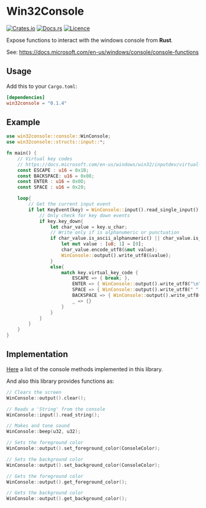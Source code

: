 # Win32Console
[![Crates.io](https://img.shields.io/badge/crates.io-v1.3-orange)](https://crates.io/crates/win32console "Crates.io")
[![Docs.rs](https://img.shields.io/badge/docs.rs-v1.3-yellow)](https://docs.rs/win32console/0.1.3/win32console/ "Documentation")
[![Licence](https://img.shields.io/badge/License-MIT-blue)](https://github.com/Neo-Ciber94/win32console/blob/master/LICENSE.md "License")

Expose functions to interact with the windows console from **Rust**.

See: https://docs.microsoft.com/en-us/windows/console/console-functions

## Usage
Add this to your `Cargo.toml`:
```toml
[dependencies]
win32console = "0.1.4"
```

## Example
```rust
use win32console::console::WinConsole;
use win32console::structs::input::*;

fn main() {
    // Virtual key codes
    // https://docs.microsoft.com/en-us/windows/win32/inputdev/virtual-key-codes
    const ESCAPE : u16 = 0x1B;
    const BACKSPACE: u16 = 0x08;
    const ENTER : u16 = 0x0D;
    const SPACE : u16 = 0x20;

    loop{
        // Get the current input event
        if let KeyEvent(key) = WinConsole::input().read_single_input().unwrap(){
            // Only check for key down events
            if key.key_down{
                let char_value = key.u_char;
                // Write only if is alphanumeric or punctuation
                if char_value.is_ascii_alphanumeric() || char_value.is_ascii_punctuation(){
                    let mut value : [u8; 1] = [0];
                    char_value.encode_utf8(&mut value);
                    WinConsole::output().write_utf8(&value);
                }
                else{
                    match key.virtual_key_code {
                        ESCAPE => { break; },
                        ENTER => { WinConsole::output().write_utf8("\n".as_bytes()); }
                        SPACE => { WinConsole::output().write_utf8(" ".as_bytes()); },
                        BACKSPACE => { WinConsole::output().write_utf8(b"\x08 \x08"); },
                        _ => {}
                    }
                }
            }
        }
    }
}
```

## Implementation
[Here](Win32Functions.md) a list of the console methods implemented in this library.

And also this library provides functions as:
```c++
// Clears the screen
WinConsole::output().clear();

// Reads a 'String' from the console
WinConsole::input().read_string();

// Makes and tone sound
WinConsole::beep(u32, u32);

// Sets the foreground color
WinConsole::output().set_foreground_color(ConsoleColor);

// Sets the background color
WinConsole::output().set_background_color(ConsoleColor);

// Gets the foreground color
WinConsole::output().get_foreground_color();

// Gets the background color
WinConsole::output().get_background_color();
```